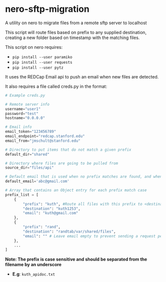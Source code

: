 # nero-sftp-migration
A utility on nero to migrate files from a remote sftp server to localhost

This script will route files based on prefix to any supplied destination, creating a new folder based on timestamp with the matching files.

This script on nero requires:

- `pip install --user paramiko`
- `pip install --user requests`
- `pip install --user pytz`

It uses the REDCap Email api to push an email when new files are detected.

It also requires a file called creds.py in the format:
```python
# Example creds.py

# Remote server info
username="user1" 
password="test"
hostname="0.0.0.0"

# Email info
email_token="123456789"
email_endpoint="redcap.stanford.edu"
email_from="jmschult@stanford.edu"

# Directory to put items that do not match a given prefix
default_dir="shared" 

# Directory where files are going to be pulled from
source_dir="files/api"

# Default email that is used when no prefix matches are found, and when script exception/failure is encountered
default_email='abc@gmail.com'

# Array that contains an Object entry for each prefix match case
prefix_list = [
    {
        "prefix": "kuth", #Route all files with this prefix to <destination>
        "destination": "kuth1253",
        "email": "kuth@gmail.com"
    },
    {
        "prefix": "rand",
        "destination": "randtab/var/shared/files",
        "email": "" # Leave email empty to prevent sending a request per check
    },
    ...
]
```
**Note: The prefix is case sensitive and should be separated from the filename by an underscore**
 - **E.g**: `kuth_apidoc.txt`

